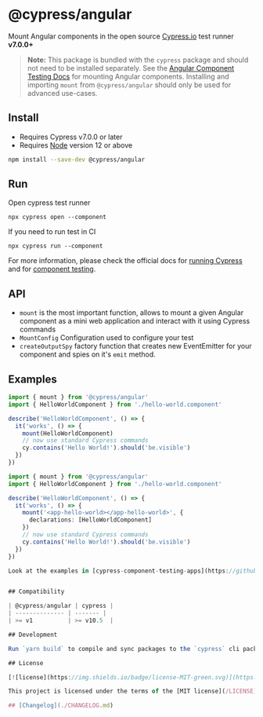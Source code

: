 # @cypress/angular

Mount Angular components in the open source [Cypress.io](https://www.cypress.io/) test runner **v7.0.0+**

> **Note:** This package is bundled with the `cypress` package and should not need to be installed separately. See the [Angular Component Testing Docs](https://docs.cypress.io/guides/component-testing/quickstart-angular#Configuring-Component-Testing) for mounting Angular components. Installing and importing `mount` from `@cypress/angular` should only be used for advanced use-cases.

## Install

- Requires Cypress v7.0.0 or later
- Requires [Node](https://nodejs.org/en/) version 12 or above

```sh
npm install --save-dev @cypress/angular
```

## Run

Open cypress test runner
```
npx cypress open --component
```

If you need to run test in CI
```
npx cypress run --component
```

For more information, please check the official docs for [running Cypress](https://on.cypress.io/guides/getting-started/opening-the-app#Quick-Configuration) and for [component testing](https://on.cypress.io/guides/component-testing/writing-your-first-component-test).

## API

- `mount` is the most important function, allows to mount a given Angular component as a mini web application and interact with it using Cypress commands
- `MountConfig` Configuration used to configure your test
- `createOutputSpy` factory function that creates new EventEmitter for your component and spies on it's `emit` method.

## Examples

```ts
import { mount } from '@cypress/angular'
import { HelloWorldComponent } from './hello-world.component'

describe('HelloWorldComponent', () => {
  it('works', () => {
    mount(HelloWorldComponent)
    // now use standard Cypress commands
    cy.contains('Hello World!').should('be.visible')
  })
})
```

```ts
import { mount } from '@cypress/angular'
import { HelloWorldComponent } from './hello-world.component'

describe('HelloWorldComponent', () => {
  it('works', () => {
    mount('<app-hello-world></app-hello-world>', {
      declarations: [HelloWorldComponent]
    })
    // now use standard Cypress commands
    cy.contains('Hello World!').should('be.visible')
  })
})

Look at the examples in [cypress-component-testing-apps](https://github.com/cypress-io/cypress-component-testing-apps) repo. Here in the `angular` and `angular-standalone` folders are the two example applications showing various testing scenarios.


## Compatibility

| @cypress/angular | cypress |
| -------------- | ------- |
| >= v1          | >= v10.5  |

## Development

Run `yarn build` to compile and sync packages to the `cypress` cli package.

## License

[![license](https://img.shields.io/badge/license-MIT-green.svg)](https://github.com/cypress-io/cypress/blob/master/LICENSE)

This project is licensed under the terms of the [MIT license](/LICENSE).

## [Changelog](./CHANGELOG.md)
